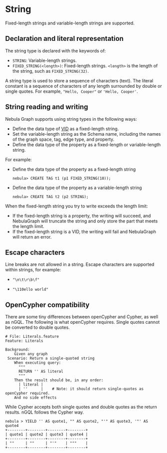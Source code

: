 # String

Fixed-length strings and variable-length strings are supported.

## Declaration and literal representation

The string type is declared with the keywords of:

- `STRING`: Variable-length strings.
- `FIXED_STRING(<length>)`: Fixed-length strings. `<length>` is the length of the string, such as `FIXED_STRING(32)`.

A string type is used to store a sequence of characters (text). The literal constant is a sequence of characters of any length surrounded by double or single quotes. For example, `"Hello, Cooper"` or `'Hello, Cooper'`.

## String reading and writing

Nebula Graph supports using string types in the following ways:

- Define the data type of [VID](../../1.introduction/3.vid.md) as a fixed-length string.
- Set the variable-length string as the Schema name, including the names of the graph space, tag, edge type, and property.
- Define the data type of the property as a fixed-length or variable-length string.

For example:

- Define the data type of the property as a fixed-length string

    ```ngql
    nebula> CREATE TAG t1 (p1 FIXED_STRING(10)); 
    ```

- Define the data type of the property as a variable-length string

    ```ngql
    nebula> CREATE TAG t2 (p2 STRING); 
    ```

When the fixed-length string you try to write exceeds the length limit:

- If the fixed-length string is a property, the writing will succeed, and NebulaGraph will truncate the string and only store the part that meets the length limit.
- If the fixed-length string is a VID, the writing will fail and NebulaGraph will return an error.

## Escape characters

Line breaks are not allowed in a string. Escape characters are supported within strings, for example:

- `"\n\t\r\b\f"`

- `"\110ello world"`

## OpenCypher compatibility

There are some tiny differences between openCypher and Cypher, as well as nGQL. The following is what openCypher requires. Single quotes cannot be converted to double quotes.

```ngql
# File: Literals.feature
Feature: Literals

Background:
    Given any graph
 Scenario: Return a single-quoted string
    When executing query:
      """
      RETURN '' AS literal
      """
    Then the result should be, in any order:
      | literal |
      | ''      |    # Note: it should return single-quotes as openCypher required.
    And no side effects
```

While Cypher accepts both single quotes and double quotes as the return results. nGQL follows the Cypher way.

```ngql
nebula > YIELD '' AS quote1, "" AS quote2, "'" AS quote3, '"' AS quote4
+--------+--------+--------+--------+
| quote1 | quote2 | quote3 | quote4 |
+--------+--------+--------+--------+
| ""     | ""     | "'"    | """    |
+--------+--------+--------+--------+
```
